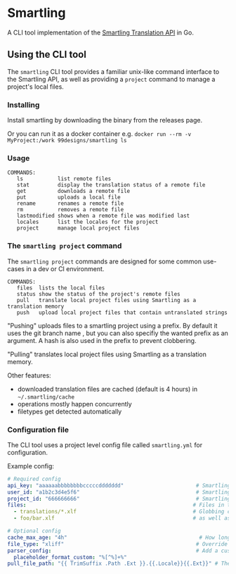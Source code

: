 # Smartling

A CLI tool implementation of the [Smartling Translation API](https://developer.smartling.com/docs/list-of-smartling-apis) in Go.

## Using the CLI tool

The `smartling` CLI tool provides a familiar unix-like command interface to the Smartling API, as well as providing a `project` command to manage a project's local files.

### Installing

Install smartling by downloading the binary from the releases page.

Or you can run it as a docker container e.g. `docker run --rm -v MyProject:/work 99designs/smartling ls`

### Usage

```
COMMANDS:
   ls           list remote files
   stat         display the translation status of a remote file
   get          downloads a remote file
   put          uploads a local file
   rename       renames a remote file
   rm           removes a remote file
   lastmodified shows when a remote file was modified last
   locales      list the locales for the project
   project      manage local project files
```


### The `smartling project` command

The `smartling project` commands are designed for some common use-cases in a dev or CI environment.

```
COMMANDS:
   files  lists the local files
   status show the status of the project's remote files
   pull   translate local project files using Smartling as a translation memory
   push   upload local project files that contain untranslated strings
```

"Pushing" uploads files to a smartling project using a prefix. By default it uses the git branch name , but you can also specifiy the wanted prefix as an argument. A hash is also used in the prefix to prevent clobbering.

"Pulling" translates local project files using Smartling as a translation memory.

Other features:
- downloaded translation files are cached (default is 4 hours) in `~/.smartling/cache`
- operations mostly happen concurrently
- filetypes get detected automatically


### Configuration file

The CLI tool uses a project level config file called `smartling.yml` for configuration.

Example config:
```yaml
# Required config
api_key: "aaaaaabbbbbbbbcccccddddddd"                       # Smartling API Token Secret token
user_id: "a1b2c3d4e5f6"                                     # Smartling User Identifier
project_id: "666666666"                                     # Smartling Project Id
files:                                                     # Files in the project
  - translations/*.xlf                                     # Globbing can be used,
  - foo/bar.xlf                                            # as well as individual files

# Optional config
cache_max_age: "4h"                                          # How long to cache translated files for
file_type: "xliff"                                          # Override the detected file type
parser_config:                                              # Add a custom configuration
  placeholder_format_custom: "%[^%]+%"
pull_file_path: "{{ TrimSuffix .Path .Ext }}.{{.Locale}}{{.Ext}}" # The naming scheme when pulling files
```
